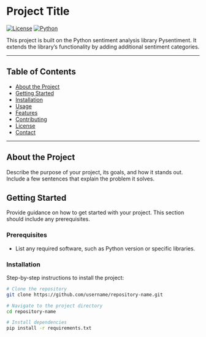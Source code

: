 # Project Title

[![License](https://img.shields.io/badge/license-MIT-blue.svg)](LICENSE) 
[![Python](https://img.shields.io/badge/python-3.8%2B-blue)](https://www.python.org/)

This project is built on the Python sentiment analysis library Pysentiment. It extends the library’s functionality by adding additional sentiment categories.

---

## Table of Contents

- [About the Project](#about-the-project)
- [Getting Started](#getting-started)
- [Installation](#installation)
- [Usage](#usage)
- [Features](#features)
- [Contributing](#contributing)
- [License](#license)
- [Contact](#contact)

---

## About the Project

Describe the purpose of your project, its goals, and how it stands out. Include a few sentences that explain the problem it solves.

## Getting Started

Provide guidance on how to get started with your project. This section should include any prerequisites.

### Prerequisites

- List any required software, such as Python version or specific libraries.

### Installation

Step-by-step instructions to install the project:

```bash
# Clone the repository
git clone https://github.com/username/repository-name.git

# Navigate to the project directory
cd repository-name

# Install dependencies
pip install -r requirements.txt
